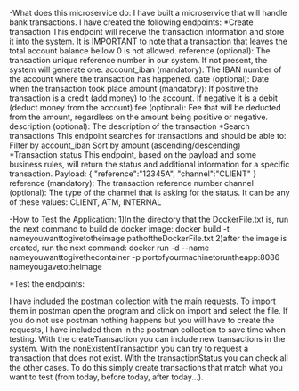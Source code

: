 -What does this microservice do:
  I have built a microservice that will handle bank transactions. I have created the
following endpoints: 
  *Create transaction
    This endpoint will receive the transaction information and store it into the system.
    It is IMPORTANT to note that a transaction that leaves the total account balance bellow 0 is not allowed.
        reference (optional): The transaction unique reference number in our system. If not present, the system
    will generate one.
    account_iban (mandatory): The IBAN number of the account where the transaction has happened.
    date (optional): Date when the transaction took place
    amount (mandatory): If positive the transaction is a credit (add money) to the account. If negative it is a
    debit (deduct money from the account)
    fee (optional): Fee that will be deducted from the amount, regardless on the amount being positive or
    negative.
    description (optional): The description of the transaction
  *Search transactions
    This endpoint searches for transactions and should be able to:
    Filter by account_iban
    Sort by amount (ascending/descending) 
  *Transaction status
    This endpoint, based on the payload and some business rules, will return the status and additional information
    for a specific transaction.
    Payload:
    {
    "reference":"12345A",
    "channel":"CLIENT"
    }
    reference (mandatory): The transaction reference number
    channel (optional): The type of the channel that is asking for the status. It can be any of these values:
    CLIENT, ATM, INTERNAL

-How to Test the Application:
  1)In the directory that the DockerFile.txt is, run the next command to build de docker image: docker build -t nameyouwanttogivetotheimage pathoftheDockerFile.txt
  2)after the image is created, run the next command: docker run -d --name nameyouwanttogivethecontainer -p portofyourmachinetoruntheapp:8086 nameyougavetotheimage


  *Test the endpoints: 

  I have included the postman collection with the main requests. To import them in postman open the program and click on import and select the file. If you do not use postman nothing happens but you will have to create the requests, I have included them in the postman collection to save time when testing. With the createTransaction you can include new transactions in the system. With the nonExistentTransaction you can try to request a transaction that does not exist. With the transactionStatus you can check all the other cases. To do this simply create transactions that match what you want to test (from today, before today, after today...).
